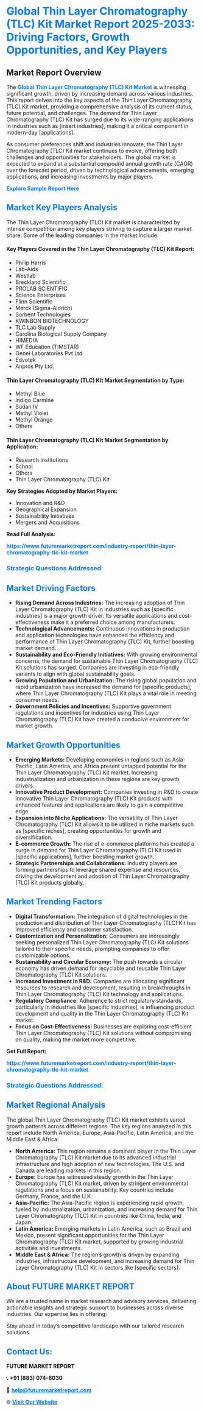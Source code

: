 <h1 style="color: #007BFF;">Global Thin Layer Chromatography (TLC) Kit Market Report 2025-2033: Driving Factors, Growth Opportunities, and Key Players</h1>

<section id="overview">
<h2>Market Report Overview</h2>
<p>The <a href="https://www.futuremarketreport.com/industry-report/thin-layer-chromatography-tlc-kit-market" style="color: #007BFF; text-decoration: none;"><strong>Global Thin Layer Chromatography (TLC) Kit Market</strong></a> is witnessing significant growth, driven by increasing demand across various industries. This report delves into the key aspects of the Thin Layer Chromatography (TLC) Kit market, providing a comprehensive analysis of its current status, future potential, and challenges. The demand for Thin Layer Chromatography (TLC) Kit has surged due to its wide-ranging applications in industries such as [insert industries], making it a critical component in modern-day [applications].</p>
<p>As consumer preferences shift and industries innovate, the Thin Layer Chromatography (TLC) Kit market continues to evolve, offering both challenges and opportunities for stakeholders. The global market is expected to expand at a substantial compound annual growth rate (CAGR) over the forecast period, driven by technological advancements, emerging applications, and increasing investments by major players.</p>
</section>

<section id="overview">
<p><a href="https://www.futuremarketreport.com/request-sample/reportId=123400" style="color: #007BFF; text-decoration: none;"><strong>Explore Sample Report Here</strong></a></p>
</section>

<section id="key-players">
<h2 style="color: #007BFF;">Market Key Players Analysis</h2>
<p>The Thin Layer Chromatography (TLC) Kit market is characterized by intense competition among key players striving to capture a larger market share. Some of the leading companies in the market include:</p>
<h4>Key Players Covered in the Thin Layer Chromatography (TLC) Kit Report:</h4>
<ul><li>Philip Harris</li><li>Lab-Aids</li><li>Westlab</li><li>Breckland Scientific</li><li>PROLAB SCIENTIFIC</li><li>Science Enterprises</li><li>Flinn Scientific</li><li>Merck (Sigma-Aldrich)</li><li>Sorbent Technologies</li><li>KWINBON BIOTECHNOLOGY</li><li>TLC Lab Supply</li><li>Carolina Biological Supply Company</li><li>HIMEDIA</li><li>WF Education (TIMSTAR)</li><li>Genei Laboratories Pvt Ltd</li><li>Edvotek</li><li>Anpros Pty Ltd.</li></ul>
<h4>Thin Layer Chromatography (TLC) Kit Market Segmentation by Type:</h4>
<ul><li>Methyl Blue</li><li>Indigo Carmine</li><li>Sudan IV</li><li>Methyl Violet</li><li>Methyl Orange</li><li>Others</li></ul>

<h4>Thin Layer Chromatography (TLC) Kit Market Segmentation by Application:</h4>
<ul><li>Research Institutions</li><li>School</li><li>Others</li><li>Thin Layer Chromatography (TLC) Kit</li></ul>
<p><strong>Key Strategies Adopted by Market Players:</strong></p>
<ul>
<li>Innovation and R&D</li>
<li>Geographical Expansion</li>
<li>Sustainability Initiatives</li>
<li>Mergers and Acquisitions</li>
</ul>
</section>

<section>
<p><strong>Read Full Analysis: </strong></p><a href="https://www.futuremarketreport.com/industry-report/thin-layer-chromatography-tlc-kit-market" style="color: #007BFF; text-decoration: none;"><strong>https://www.futuremarketreport.com/industry-report/thin-layer-chromatography-tlc-kit-market</strong></a>
<h3 style="color: #007BFF;">Strategic Questions Addressed:</h3>
</section>

<section id="driving-factors">
<h2 style="color: #007BFF;">Market Driving Factors</h2>
<ul>
<li><strong>Rising Demand Across Industries:</strong> The increasing adoption of Thin Layer Chromatography (TLC) Kit in industries such as [specific industries] is a major growth driver. Its versatile applications and cost-effectiveness make it a preferred choice among manufacturers.</li>
<li><strong>Technological Advancements:</strong> Continuous innovations in production and application technologies have enhanced the efficiency and performance of Thin Layer Chromatography (TLC) Kit, further boosting market demand.</li>
<li><strong>Sustainability and Eco-Friendly Initiatives:</strong> With growing environmental concerns, the demand for sustainable Thin Layer Chromatography (TLC) Kit solutions has surged. Companies are investing in eco-friendly variants to align with global sustainability goals.</li>
<li><strong>Growing Population and Urbanization:</strong> The rising global population and rapid urbanization have increased the demand for [specific products], where Thin Layer Chromatography (TLC) Kit plays a vital role in meeting consumer needs.</li>
<li><strong>Government Policies and Incentives:</strong> Supportive government regulations and incentives for industries using Thin Layer Chromatography (TLC) Kit have created a conducive environment for market growth.</li>
</ul>
</section>

<section id="growth-opportunities">
<h2 style="color: #007BFF;">Market Growth Opportunities</h2>
<ul>
<li><strong>Emerging Markets:</strong> Developing economies in regions such as Asia-Pacific, Latin America, and Africa present untapped potential for the Thin Layer Chromatography (TLC) Kit market. Increasing industrialization and urbanization in these regions are key growth drivers.</li>
<li><strong>Innovative Product Development:</strong> Companies investing in R&D to create innovative Thin Layer Chromatography (TLC) Kit products with enhanced features and applications are likely to gain a competitive edge.</li>
<li><strong>Expansion into Niche Applications:</strong> The versatility of Thin Layer Chromatography (TLC) Kit allows it to be utilized in niche markets such as [specific niches], creating opportunities for growth and diversification.</li>
<li><strong>E-commerce Growth:</strong> The rise of e-commerce platforms has created a surge in demand for Thin Layer Chromatography (TLC) Kit used in [specific applications], further boosting market growth.</li>
<li><strong>Strategic Partnerships and Collaborations:</strong> Industry players are forming partnerships to leverage shared expertise and resources, driving the development and adoption of Thin Layer Chromatography (TLC) Kit products globally.</li>
</ul>
</section>

<section id="trending-factors">
<h2 style="color: #007BFF;">Market Trending Factors</h2>
<ul>
<li><strong>Digital Transformation:</strong> The integration of digital technologies in the production and distribution of Thin Layer Chromatography (TLC) Kit has improved efficiency and customer satisfaction.</li>
<li><strong>Customization and Personalization:</strong> Consumers are increasingly seeking personalized Thin Layer Chromatography (TLC) Kit solutions tailored to their specific needs, prompting companies to offer customizable options.</li>
<li><strong>Sustainability and Circular Economy:</strong> The push towards a circular economy has driven demand for recyclable and reusable Thin Layer Chromatography (TLC) Kit solutions.</li>
<li><strong>Increased Investment in R&D:</strong> Companies are allocating significant resources to research and development, resulting in breakthroughs in Thin Layer Chromatography (TLC) Kit technology and applications.</li>
<li><strong>Regulatory Compliance:</strong> Adherence to strict regulatory standards, particularly in industries like [specific industries], is influencing product development and quality in the Thin Layer Chromatography (TLC) Kit market.</li>
<li><strong>Focus on Cost-Effectiveness:</strong> Businesses are exploring cost-efficient Thin Layer Chromatography (TLC) Kit solutions without compromising on quality, making the market more competitive.</li>
</ul>
</section>

<section>
<p><strong>Get Full Report: </strong></p><a href="https://www.futuremarketreport.com/industry-report/thin-layer-chromatography-tlc-kit-market" style="color: #007BFF; text-decoration: none;"><strong>https://www.futuremarketreport.com/industry-report/thin-layer-chromatography-tlc-kit-market</strong></a>
<h3 style="color: #007BFF;">Strategic Questions Addressed:</h3>
</section>


<section id="regional-analysis">
<h2 style="color: #007BFF;">Market Regional Analysis</h2>
<p>The global Thin Layer Chromatography (TLC) Kit market exhibits varied growth patterns across different regions. The key regions analyzed in this report include North America, Europe, Asia-Pacific, Latin America, and the Middle East & Africa:</p>
<ul>
<li><strong>North America:</strong> This region remains a dominant player in the Thin Layer Chromatography (TLC) Kit market due to its advanced industrial infrastructure and high adoption of new technologies. The U.S. and Canada are leading markets in this region.</li>
<li><strong>Europe:</strong> Europe has witnessed steady growth in the Thin Layer Chromatography (TLC) Kit market, driven by stringent environmental regulations and a focus on sustainability. Key countries include Germany, France, and the U.K.</li>
<li><strong>Asia-Pacific:</strong> The Asia-Pacific region is experiencing rapid growth, fueled by industrialization, urbanization, and increasing demand for Thin Layer Chromatography (TLC) Kit in countries like China, India, and Japan.</li>
<li><strong>Latin America:</strong> Emerging markets in Latin America, such as Brazil and Mexico, present significant opportunities for the Thin Layer Chromatography (TLC) Kit market, supported by growing industrial activities and investments.</li>
<li><strong>Middle East & Africa:</strong> The region’s growth is driven by expanding industries, infrastructure development, and increasing demand for Thin Layer Chromatography (TLC) Kit in sectors like [specific sectors].</li>
</ul>
</section>

<footer>
<h2 style="color: #007BFF;">About FUTURE MARKET REPORT</h2>
<p>We are a trusted name in market research and advisory services, delivering actionable insights and strategic support to businesses across diverse industries. Our expertise lies in offering:</p>

<p>Stay ahead in today’s competitive landscape with our tailored research solutions.</p>

<h2 style="color: #007BFF;">Contact Us:</h2>
<p><strong>FUTURE MARKET REPORT</strong></p>
<p>📞 <strong>+91 (883) 074-8030</strong></p>
<p>📧 <strong><a href="mailto:help@futuremarketreport.com" style="color: #007BFF;">help@futuremarketreport.com</a></strong></p>
<p>🌐 <strong><a href="https://www.futuremarketreport.com/" style="color: #007BFF;">Visit Our Website</a></strong></p>
</footer>